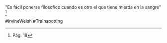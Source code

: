 "Es fácil ponerse filosofico cuando es otro el que tiene mierda en la sangre" [^1]

#IrvineWelsh #Trainspotting 

[^1]: Pág. 18
